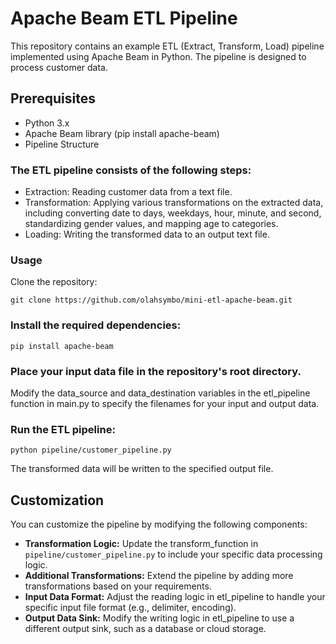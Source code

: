 # Apache Beam ETL Pipeline

This repository contains an example ETL (Extract, Transform, Load) pipeline implemented using Apache Beam in Python. The pipeline is designed to process customer data.

## Prerequisites

- Python 3.x
- Apache Beam library (pip install apache-beam)
- Pipeline Structure

### The ETL pipeline consists of the following steps:

- Extraction: Reading customer data from a text file.
- Transformation: Applying various transformations on the extracted data, including converting date to days, weekdays, hour, minute, and second, standardizing gender values, and mapping age to categories.
- Loading: Writing the transformed data to an output text file.

### Usage

Clone the repository: 

```
git clone https://github.com/olahsymbo/mini-etl-apache-beam.git
```

### Install the required dependencies:

```
pip install apache-beam
```

### Place your input data file in the repository's root directory.

Modify the data_source and data_destination variables in the etl_pipeline function in main.py to specify the filenames for your input and output data.

### Run the ETL pipeline:

```
python pipeline/customer_pipeline.py
```

The transformed data will be written to the specified output file.

## Customization

You can customize the pipeline by modifying the following components:

- **Transformation Logic:** Update the transform_function in `pipeline/customer_pipeline.py` to include your specific data processing logic.
- **Additional Transformations:** Extend the pipeline by adding more transformations based on your requirements.
- **Input Data Format:** Adjust the reading logic in etl_pipeline to handle your specific input file format (e.g., delimiter, encoding).
- **Output Data Sink:** Modify the writing logic in etl_pipeline to use a different output sink, such as a database or cloud storage.
